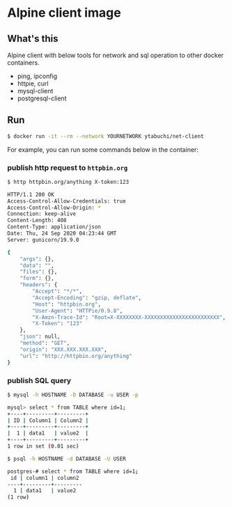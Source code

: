 # Alpine client image


## What's this

Alpine client with below tools for network and sql operation to other docker containers.

- ping, ipconfig
- httpie, curl
- mysql-client
- postgresql-client



## Run

```sh
$ docker run -it --rm --network YOURNETWORK ytabuchi/net-client
```

For example, you can run some commands below in the container:

### publish http request to `httpbin.org`

```sh
$ http httpbin.org/anything X-token:123

HTTP/1.1 200 OK
Access-Control-Allow-Credentials: true
Access-Control-Allow-Origin: *
Connection: keep-alive
Content-Length: 408
Content-Type: application/json
Date: Thu, 24 Sep 2020 04:23:44 GMT
Server: gunicorn/19.9.0

{
    "args": {},
    "data": "",
    "files": {},
    "form": {},
    "headers": {
        "Accept": "*/*",
        "Accept-Encoding": "gzip, deflate",
        "Host": "httpbin.org",
        "User-Agent": "HTTPie/0.9.8",
        "X-Amzn-Trace-Id": "Root=X-XXXXXXXX-XXXXXXXXXXXXXXXXXXXXXXXX",
        "X-Token": "123"
    },
    "json": null,
    "method": "GET",
    "origin": "XXX.XXX.XXX.XXX",
    "url": "http://httpbin.org/anything"
}
```

### publish SQL query

```sh
$ mysql -h HOSTNAME -D DATABASE -u USER -p

mysql> select * from TABLE where id=1;
+----+---------+---------+
| ID | Column1 | Column2 |
+----+---------+---------+
|  1 | data1   | value2  |
+----+---------+---------+
1 row in set (0.01 sec)
```

```sh
$ psql -h HOSTNAME -d DATABASE -U USER

postgres-# select * from TABLE where id=1;
 id | column1 | column2 
----+---------+---------
  1 | data1   | value2
(1 row)
```
